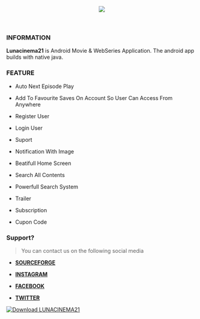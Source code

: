 <p></p><div class="separator" style="clear: both; text-align: center;"><a href="https://1.bp.blogspot.com/-b7q4MJZ4uYY/YNxLS7KWMjI/AAAAAAAAD1Q/qjN9m1dg4-QLVErdh7whJQyQxDGcovG0QCLcBGAsYHQ/s1366/Kantai-Collection.jpg" imageanchor="1" style="margin-left: 1em; margin-right: 1em;"><img border="0" data-original-height="768" data-original-width="1366" src="https://1.bp.blogspot.com/-b7q4MJZ4uYY/YNxLS7KWMjI/AAAAAAAAD1Q/qjN9m1dg4-QLVErdh7whJQyQxDGcovG0QCLcBGAsYHQ/s16000/Kantai-Collection.jpg" /></a></div><br />&nbsp;<p></p>

### INFORMATION
**Lunacinema21** is Android Movie & WebSeries Application. 
The android app builds with native java.

### FEATURE

- Auto Next Episode Play

- Add To Favourite Saves On Account So User Can Access From Anywhere

- Register User

- Login User

- Suport

- Notification With Image

- Beatifull Home Screen

- Search All Contents

- Powerfull Search System

- Trailer

- Subscription 

- Cupon Code 

### Support?

> You can contact us on the following social media

- **[SOURCEFORGE](https://sourceforge.net/projects/lunacinema21/)**

- **[INSTAGRAM](https://www.instagram.com/lunacinema21)**

- **[FACEBOOK](https://www.facebook.com/lunacinema21)**

- **[TWITTER](https://twitter.com/lunacinema21)**

[![Download LUNACINEMA21](https://a.fsdn.com/con/app/sf-download-button)](https://sourceforge.net/projects/lunacinema21/files/latest/download)
